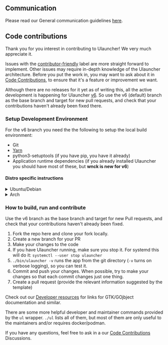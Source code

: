 ## Communication

Please read our General communication guidelines [here](CODE_OF_CONDUCT.md#General_communication_guidelines).

## Code contributions

Thank you for you interest in contributing to Ulauncher! We very much appreciate it.

Issues with the [contributor-friendly](https://github.com/Ulauncher/Ulauncher/labels/contributor-friendly) label are more straight forward to implement. Other issues may require in-depth knowledge of the Ulauncher architecture. Before you put the work in, you may want to ask about it in [Code Contributions](https://github.com/Ulauncher/Ulauncher/discussions/categories/code-contributions), to ensure that it's a feature or improvement we want.

Although there are no releases for it yet as of writing this, all the active development is happening for Ulauncher [v6](https://github.com/Ulauncher/Ulauncher/milestone/7). So use the v6 (default) branch as the base branch and target for new pull requests, and check that your contributions haven't already been fixed there.

### Setup Development Environment

For the v6 branch you need the the following to setup the local build environment:

* Git
* [Yarn](https://classic.yarnpkg.com/en/docs/install)
* python3-setuptools (if you have pip, you have it already)
* Application runtime dependencies (if you already installed Ulauncher you should have most of these, but **wnck is new for v6**)

#### Distro specific instructions

<details>
  <summary>Ubuntu/Debian</summary>

  Install the development dependecies:

  ```sh
  sudo apt-get update && sudo apt-get install git yarnpkg python3-setuptools
  ```

  Install the Python testing packages:

  ```sh
  pip3 install -r requirements.txt
  ```

  If you don't have Ulauncher installed already, install the runtime dependencies as well:

  ```sh
  sudo apt-get install python3-{all,gi,levenshtein} gobject-introspection \
    gir1.2-{glib-2.0,gtk-3.0,notify-0.7,webkit2-4.0,wnck-3.0,keybinder-3.0}
  ```

</details>

<details>
  <summary>Arch</summary>

  First, install your system updates:

  ```sh
  sudo pacman -Syu
  ```

  Install the development and testing dependecies:

  ```sh
  sudo pacman -Syu --needed git yarn python-setuptools python-pytest python-pytest-mock python-pylint mypy flake8
  ```

  If you don't have Ulauncher installed already, install the runtime dependencies as well:

  ```sh
  sudo pacman -Syu --needed \
    gtk3 webkit2gtk-4.1 libnotify libkeybinder3 libwnck3 python-{cairo,gobject,levenshtein}
  ```
</details>

### How to build, run and contribute

Use the v6 branch as the base branch and target for new Pull requests, and check that your contributions haven't already been fixed.

1. Fork the repo here and clone your fork locally.
1. Create a new branch for your PR
1. Make your changes to the code
1. If you have Ulauncher running, make sure you stop it. For systemd this will do it: `systemctl --user stop ulauncher`
1. `./bin/ulauncher -v` runs the app from the git directory (`-v` turns on verbose logging), so you can test it.
1. Commit and push your changes. When possible, try to make your changes so that each commit changes just one thing.
1. Create a pull request (provide the relevant information suggested by the template)

Check out our [Developer resources](https://github.com/Ulauncher/Ulauncher/discussions/879) for links for GTK/GOjbject documentation and similar.

There are some more helpful developer and maintainer commands provided by the `ul` wrapper. `./ul` lists all of them, but most of them are only useful to the maintainers and/or requires docker/podman.

If you have any questions, feel free to ask in a our [Code Contributions](https://github.com/Ulauncher/Ulauncher/discussions/categories/code-contributions) Discussions.
